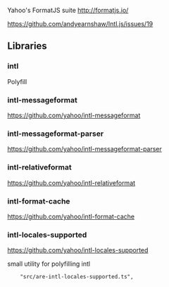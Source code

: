 

Yahoo's FormatJS suite http://formatjs.io/
 
https://github.com/andyearnshaw/Intl.js/issues/19


## Libraries

### intl
Polyfill

### intl-messageformat
https://github.com/yahoo/intl-messageformat

### intl-messageformat-parser
https://github.com/yahoo/intl-messageformat-parser

### intl-relativeformat
https://github.com/yahoo/intl-relativeformat

### intl-format-cache
https://github.com/yahoo/intl-format-cache

### intl-locales-supported
https://github.com/yahoo/intl-locales-supported

small utility for polyfilling intl




		"src/are-intl-locales-supported.ts",

